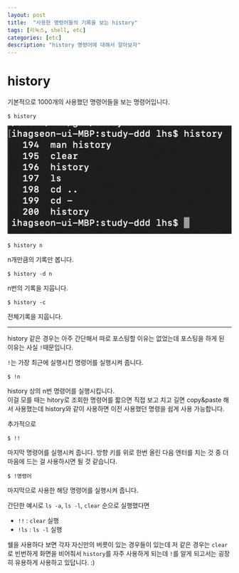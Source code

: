 ```yaml
---
layout: post
title:  "사용한 명령어들의 기록을 보는 history"
tags: [리눅스, shell, etc]
categories: [etc]
description: "history 명령어에 대해서 알아보자"
---
```


history  
========

기본적으로 1000개의 사용했던 명령어들을 보는 명령어입니다.  

```shell
$ history
```  

![history1](/images/etc/history1.png)  

```shell
$ history n
```  

n개만큼의 기록만 봅니다.

```shell
$ history -d n
```  

n번의 기록을 지웁니다.

```shell
$ history -c
```  

전체기록을 지웁니다.

---

history 같은 경우는 아주 간단해서 따로 포스팅할 이유는 없었는데 포스팅을 하게 된 이유는 사실 `!`때문입니다.  

`!`는 가장 최근에 실행시킨 명령어를 실행시켜 줍니다.

```shell
$ !n
```  

history 상의 n번 명령어를 실행시킵니다.  
이걸 모를 때는 hitory로 조회한 명령어를 짧으면 직접 보고 치고 길면 copy&paste 해서 사용했는데 history와 같이 사용하면 이전 사용했던 명령을 쉽게 사용 가능합니다.

추가적으로

```shell
$ !!
```  

마지막 명령어를 실행시켜 줍니다. 방향 키를 위로 한번 올린 다음 엔터를 치는 것 중 더 마음에 드는 걸 사용하시면 될 것 같습니다.

```shell
$ !명령어
```  

마지막으로 사용한 해당 명령어를 실행시켜 줍니다.  

간단한 예시로 `ls -a`, `ls -l`, `clear` 순으로 실행했다면 
- `!!` : `clear` 실행 
- `!ls` : `ls -l` 실행

쉘을 사용하다 보면 각자 자신만의 버릇이 있는 경우들이 있는데 저 같은 경우는 `clear`로 빈번하게 화면을 비어줘서 `history`를 자주 사용하게 되는데 `!`를 알게 되고서는 굉장히 유용하게 사용하고 있답니다. :)